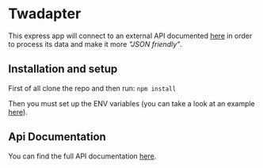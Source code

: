 # Twadapter

This express app will connect to an external API documented [here]() in order to process its data and make it more *"JSON friendly"*. 

## Installation and setup

First of all clone the repo and then run: ```npm install```

Then you must set up the ENV variables (you can take a look at an example [here](https://github.com/g1nus/Twadapter/blob/main/.env.example)).

## Api Documentation

You can find the full API documentation [here](https://epsilonmanoglytica.docs.apiary.io/).
